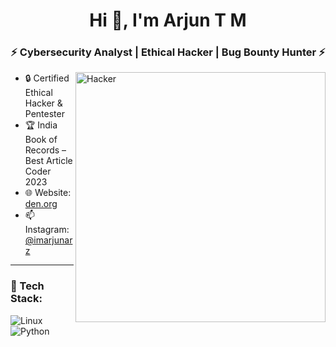 <h1 align="center">Hi 👋, I'm Arjun T M</h1>
<h3 align="center">⚡ Cybersecurity Analyst | Ethical Hacker | Bug Bounty Hunter ⚡</h3>

<img align="right" alt="Hacker" width="400" src="[https://your-image-url.com/hacker.png](https://github.com/images/mona-whisper.gif)">

- 🔒 Certified Ethical Hacker & Pentester  
- 🏆 India Book of Records – Best Article Coder 2023  
- 🌐 Website: [den.org](https://den.org)  
- 📫 Instagram: [@imarjunarz](https://instagram.com/imarjunarz)

---

### 🧰 Tech Stack:
![Linux](https://img.shields.io/badge/Linux-FCC624?style=for-the-badge&logo=linux&logoColor=black)
![Python](https://img.shields.io/badge/Python-3776AB?style=for-the-badge&logo=python&logoColor=white)
